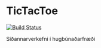 # TicTacToe
[![Build Status](https://travis-ci.org/smarties66/TicTacToe.svg?branch=TicTacToeLogicFeature)](https://travis-ci.org/smarties66/TicTacToe)

Síðannarverkefni í hugbúnaðarfræði 
